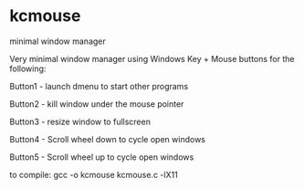 # kcmouse
minimal window manager

Very minimal window manager using Windows Key + Mouse buttons for the following:

Button1 - launch dmenu to start other programs

Button2 - kill window under the mouse pointer

Button3 - resize window to fullscreen

Button4 - Scroll wheel down to cycle open windows

Button5 - Scroll wheel up to cycle open windows


to compile:  gcc -o kcmouse kcmouse.c -lX11
